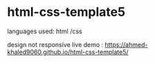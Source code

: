 # html-css-template5
languages used: html /css

 design not responsive
live demo : https://ahmed-khaled9060.github.io/html-css-template5/
